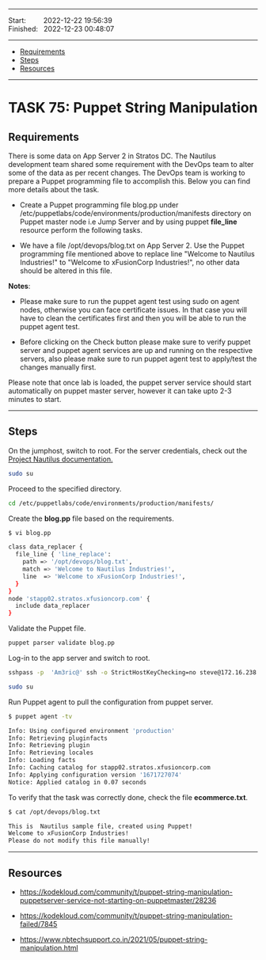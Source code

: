 
------------------------------

Start: &nbsp;&nbsp;&nbsp;&nbsp;&nbsp;&nbsp;&nbsp;&nbsp;2022-12-22 19:56:39  
Finished: &nbsp;&nbsp;2022-12-23 00:48:07

------------------------------

- [Requirements](#requirements)
- [Steps](#steps)
- [Resources](#resources)

------------------------------

# TASK 75: Puppet String Manipulation

## Requirements

There is some data on App Server 2 in Stratos DC. The Nautilus development team shared some requirement with the DevOps team to alter some of the data as per recent changes. The DevOps team is working to prepare a Puppet programming file to accomplish this. Below you can find more details about the task.

- Create a Puppet programming file blog.pp under /etc/puppetlabs/code/environments/production/manifests directory on Puppet master node i.e Jump Server and by using puppet **file_line** resource perform the following tasks.

- We have a file /opt/devops/blog.txt on App Server 2. Use the Puppet programming file mentioned above to replace line "Welcome to Nautilus Industries!" to "Welcome to xFusionCorp Industries!", no other data should be altered in this file.

**Notes**: 

- Please make sure to run the puppet agent test using sudo on agent nodes, otherwise you can face certificate issues. In that case you will have to clean the certificates first and then you will be able to run the puppet agent test.

- Before clicking on the Check button please make sure to verify puppet server and puppet agent services are up and running on the respective servers, also please make sure to run puppet agent test to apply/test the changes manually first.

Please note that once lab is loaded, the puppet server service should start automatically on puppet master server, however it can take upto 2-3 minutes to start.

------------------------------

## Steps

On the jumphost, switch to root. For the server credentials, check out the [Project Nautilus documentation.](https://kodekloudhub.github.io/kodekloud-engineer/docs/projects/nautilus)

```bash
sudo su  
```

Proceed to the specified directory.

```bash
cd /etc/puppetlabs/code/environments/production/manifests/ 
```

Create the **blog.pp** file based on the requirements.

```bash
$ vi blog.pp

class data_replacer {
  file_line { 'line_replace':
    path => '/opt/devops/blog.txt',
    match => 'Welcome to Nautilus Industries!',
    line  => 'Welcome to xFusionCorp Industries!',
  }
}
node 'stapp02.stratos.xfusioncorp.com' {
  include data_replacer
}
```

Validate the Puppet file.

```bash
puppet parser validate blog.pp 
```

Log-in to the app server and switch to root.
```bash
sshpass -p  'Am3ric@' ssh -o StrictHostKeyChecking=no steve@172.16.238.11

sudo su 
```

Run Puppet agent to pull the configuration from puppet server.

```bash
$ puppet agent -tv

Info: Using configured environment 'production'
Info: Retrieving pluginfacts
Info: Retrieving plugin
Info: Retrieving locales
Info: Loading facts
Info: Caching catalog for stapp02.stratos.xfusioncorp.com
Info: Applying configuration version '1671727074'
Notice: Applied catalog in 0.07 seconds


```

To verify that the task was correctly done, check the file **ecommerce.txt**.

```bash
$ cat /opt/devops/blog.txt

This is  Nautilus sample file, created using Puppet!
Welcome to xFusionCorp Industries!
Please do not modify this file manually!
```

------------------------------

## Resources

- https://kodekloud.com/community/t/puppet-string-manipulation-puppetserver-service-not-starting-on-puppetmaster/28236

- https://kodekloud.com/community/t/puppet-string-manipulation-failed/7845

- https://www.nbtechsupport.co.in/2021/05/puppet-string-manipulation.html